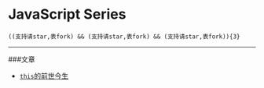# JavaScript Series
    ((支持请star,表fork) && (支持请star,表fork) && (支持请star,表fork)){3}
***
###文章  
+ [`this`的前世今生](https://github.com/xlshen/JavaScript/issues/1 "this前世今生")

